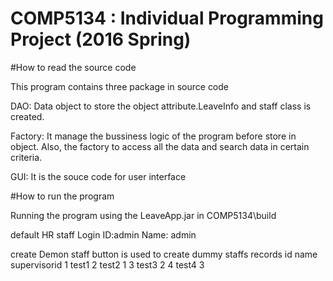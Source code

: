 # COMP5134 : Individual Programming Project (2016 Spring)

#How to read the source code 

This program contains three package in source code

DAO: Data object to store the object attribute.LeaveInfo and staff class is created.

Factory: It manage the bussiness logic of the program before store in object. Also, the factory to access all the data and search data in certain criteria.

GUI: It is the souce code for user interface


#How to run the program

Running the program using the LeaveApp.jar in COMP5134\build

default HR staff Login
ID:admin
Name: admin

create Demon staff button is used to create dummy staffs records
id	name	supervisorid
1	test1
2	test2	1
3	test3	2
4	test4	3